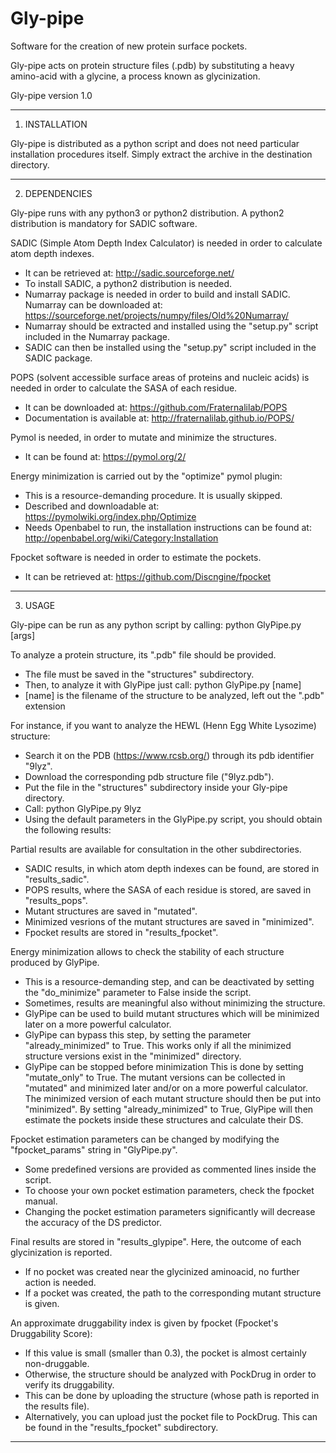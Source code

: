 # Gly-pipe
Software for the creation of new protein surface pockets.

Gly-pipe acts on protein structure files (.pdb) by substituting a heavy amino-acid with a glycine, a process known as glycinization.

Gly-pipe version 1.0

*******************************************************************************************************************

1) INSTALLATION

Gly-pipe is distributed as a python script and does not need particular installation procedures itself.
Simply extract the archive in the destination directory.

*******************************************************************************************************************

2) DEPENDENCIES

Gly-pipe runs with any python3 or python2 distribution. A python2 distribution is mandatory for SADIC software.

SADIC (Simple Atom Depth Index Calculator) is needed in order to calculate atom depth indexes. 
- It can be retrieved at: 
	http://sadic.sourceforge.net/
- To install SADIC, a python2 distribution is needed.
- Numarray package is needed in order to build and install SADIC. Numarray can be downloaded at:
	https://sourceforge.net/projects/numpy/files/Old%20Numarray/
- Numarray should be extracted and installed using the "setup.py" script included in the Numarray package.
- SADIC can then be installed using the "setup.py" script included in the SADIC package.

POPS (solvent accessible surface areas of proteins and nucleic acids) is needed in order to calculate the SASA of each residue.
- It can be downloaded at:
	https://github.com/Fraternalilab/POPS
- Documentation is available at:
	http://fraternalilab.github.io/POPS/

Pymol is needed, in order to mutate and minimize the structures.
- It can be found at:
	https://pymol.org/2/
	
Energy minimization is carried out by the "optimize" pymol plugin:
- This is a resource-demanding procedure. It is usually skipped.
- Described and downloadable at:
	https://pymolwiki.org/index.php/Optimize
- Needs Openbabel to run, the installation instructions can be found at:
	http://openbabel.org/wiki/Category:Installation	

Fpocket software is needed in order to estimate the pockets.
- It can be retrieved at:
	https://github.com/Discngine/fpocket
	

*******************************************************************************************************************

3) USAGE

Gly-pipe can be run as any python script by calling: 
	python GlyPipe.py [args]

To analyze a protein structure, its ".pdb" file should be provided. 
- The file must be saved in the "structures" subdirectory.
- Then, to analyze it with GlyPipe just call:
	python GlyPipe.py [name] 
- [name] is the filename of the structure to be analyzed, left out the ".pdb" extension

For instance, if you want to analyze the HEWL (Henn Egg White Lysozime) structure:
- Search it on the PDB (https://www.rcsb.org/) through its pdb identifier "9lyz".
- Download the corresponding pdb structure file ("9lyz.pdb").
- Put the file in the "structures" subdirectory inside your Gly-pipe directory.
- Call:
	python GlyPipe.py 9lyz
- Using the default parameters in the GlyPipe.py script, you should obtain the following results:

Partial results are available for consultation in the other subdirectories.
- SADIC results, in which atom depth indexes can be found, are stored in "results_sadic".
- POPS results, where the SASA of each residue is stored, are saved in "results_pops".
- Mutant structures are saved in "mutated".
- Minimized vesrions of the mutant structures are saved in "minimized".
- Fpocket results are stored in "results_fpocket".

Energy minimization allows to check the stability of each structure produced by GlyPipe.
- This is a resource-demanding step, and can be deactivated by setting the "do_minimize" parameter to False inside the script.
- Sometimes, results are meaningful also without minimizing the structure.
- GlyPipe can be used to build mutant structures which will be minimized later on a more powerful calculator.
- GlyPipe can bypass this step, by setting the parameter "already_minimized" to True.
	This works only if all the minimized structure versions exist in the "minimized" directory.
- GlyPipe can be stopped before minimization
	This is done by setting "mutate_only" to True.
	The mutant versions can be collected in "mutated" and minimized later and/or on a more powerful calculator.
	The minimized version of each mutant structure should then be put into "minimized".
	By setting "already_minimized" to True, GlyPipe will then estimate the pockets inside these structures and calculate their DS.

Fpocket estimation parameters can be changed by modifying the "fpocket_params" string in "GlyPipe.py".
- Some predefined versions are provided as commented lines inside the script.
- To choose your own pocket estimation parameters, check the fpocket manual.
- Changing the pocket estimation parameters significantly will decrease the accuracy of the DS predictor.

Final results are stored in "results_glypipe". Here, the outcome of each glycinization is reported.
- If no pocket was created near the glycinized aminoacid, no further action is needed.
- If a pocket was created, the path to the corresponding mutant structure is given.

An approximate druggability index is given by fpocket (Fpocket's Druggability Score):
- If this value is small (smaller than 0.3), the pocket is almost certainly non-druggable.
- Otherwise, the structure should be analyzed with PockDrug in order to verify its druggability.
- This can be done by uploading the structure (whose path is reported in the results file).
- Alternatively, you can upload just the pocket file to PockDrug. This can be found in the "results_fpocket" subdirectory.

*******************************************************************************************************************
